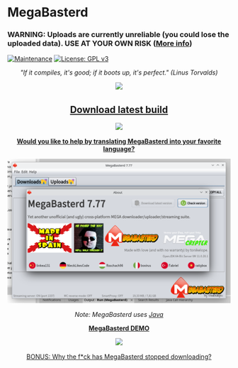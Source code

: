 <h1>MegaBasterd</h1>

<h3>WARNING: Uploads are currently unreliable (you could lose the uploaded data). USE AT YOUR OWN RISK (<a href="https://github.com/tonikelope/megabasterd/issues/564">More info</a>)</h3>

[![Maintenance](https://img.shields.io/badge/Maintained%3F-yes-green.svg)](https://GitHub.com/Naereen/StrapDown.js/graphs/commit-activity) [![License: GPL v3](https://img.shields.io/badge/License-GPLv3-blue.svg)](https://www.gnu.org/licenses/gpl-3.0)

<p align="center"><i>"If it compiles, it's good; if it boots up, it's perfect." (Linus Torvalds)</i></p>
<p align="center"><a href="https://github.com/tonikelope/megabasterd/releases/latest" target="_blank"><img src="https://raw.githubusercontent.com/tonikelope/megabasterd/master/src/main/resources/images/mbasterd_logo_git.png"></a></p>
<h2 align="center"><a href="https://github.com/tonikelope/megabasterd/releases/latest" target="_blank"><b>Download latest build</b></a></h2>
<p align="center"><a href="https://github.com/tonikelope/megabasterd/releases/latest" target="_blank"><img src="https://raw.githubusercontent.com/tonikelope/megabasterd/master/src/main/resources/images/linux-mac-windows.png"></a></p>
<p align="center"><a href="https://github.com/tonikelope/megabasterd/issues/397"><b>Would you like to help by translating MegaBasterd into your favorite language?</b></a></p>


![Screnshot](/src/main/resources/images/mbasterd_screen.png)

<p align="center"><i>Note: MegaBasterd uses <a href="https://java.com" target="_blank">Java</a></i></p>

<p align="center"><a href="https://youtu.be/5TkBXT7osQI"><b>MegaBasterd DEMO</b></a></p>

<p align="center"><img src="https://raw.githubusercontent.com/tonikelope/megabasterd/master/src/main/resources/images/ethereum_toni.png"></p>

<p align="center"><a href="https://github.com/tonikelope/megabasterd/issues/385">BONUS: Why the f*ck has MegaBasterd stopped downloading?</a></p>
